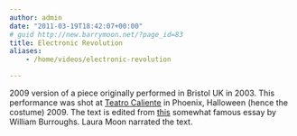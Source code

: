 ```yaml
---
author: admin
date: "2011-03-19T18:42:07+00:00"
# guid http://new.barrymoon.net/?page_id=83
title: Electronic Revolution
aliases:
    - /home/videos/electronic-revolution

---
```

2009 version of a piece originally performed in Bristol UK in 2003. This performance was shot at [Teatro Caliente](http://www.timb.org/TIMB/TEATRO_CALIENTE.html) in Phoenix, Halloween (hence the costume) 2009.
The text is edited from [this](http://archive.groovy.net/dl/elerev.html) somewhat famous essay by William Burroughs.
Laura Moon narrated the text.
